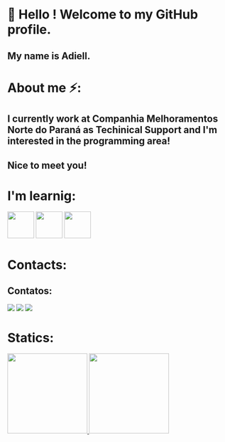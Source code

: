 # 👋 Hello ! Welcome to my GitHub profile.
## My name is Adiell.

# About me ⚡:

## I currently work at Companhia Melhoramentos Norte do Paraná as Techinical Support and I'm interested in the programming area!
## Nice to meet you!

# I'm learnig:

<img loading="lazy" src="https://cdn.jsdelivr.net/gh/devicons/devicon@latest/icons/python/python-original.svg" width="60" height="60"/> <img loading="lazy" src="https://cdn.jsdelivr.net/gh/devicons/devicon@latest/icons/html5/html5-original.svg" width="60" height="60"/> <img loading="lazy" src="https://cdn.jsdelivr.net/gh/devicons/devicon@latest/icons/javascript/javascript-original.svg" width="60" height="60"/>

# Contacts:

## Contatos:

<div>
<a href="https://www.instagram.com/adiellsanches/" target="_blank"><img loading="lazy" src="https://img.shields.io/badge/-Instagram-%23E4405F?style=for-the-badge&logo=instagram&logoColor=white" target="_blank"></a>
<a href = "mailto:adiellsanches03@outlook.com"><img loading="lazy" src="https://img.shields.io/badge/Outlook-00a7ff?style=for-the-badge&logo=outlook&logoColor=white" target="_blank"></a>
<a href="https://www.linkedin.com/in/adiell-sanches-5a290921a/" target="_blank"><img loading="lazy" src="https://img.shields.io/badge/-LinkedIn-%230077B5?style=for-the-badge&logo=linkedin&logoColor=white" target="_blank"></a>   
</div>

# Statics:

<div>
<a href="https://github.com/AdiellSanches">
<img loading="lazy" height="180em" src="https://github-readme-stats.vercel.app/api/top-langs/?username=AdiellSanches&layout=compact&langs_count=7&theme=dark"/>
<img loading="lazy" height="180em" src="https://github-readme-stats.vercel.app/api?username=AdiellSanches&show_icons=true&theme=dark&include_all_commits=true&count_private=true"/>
</div>
